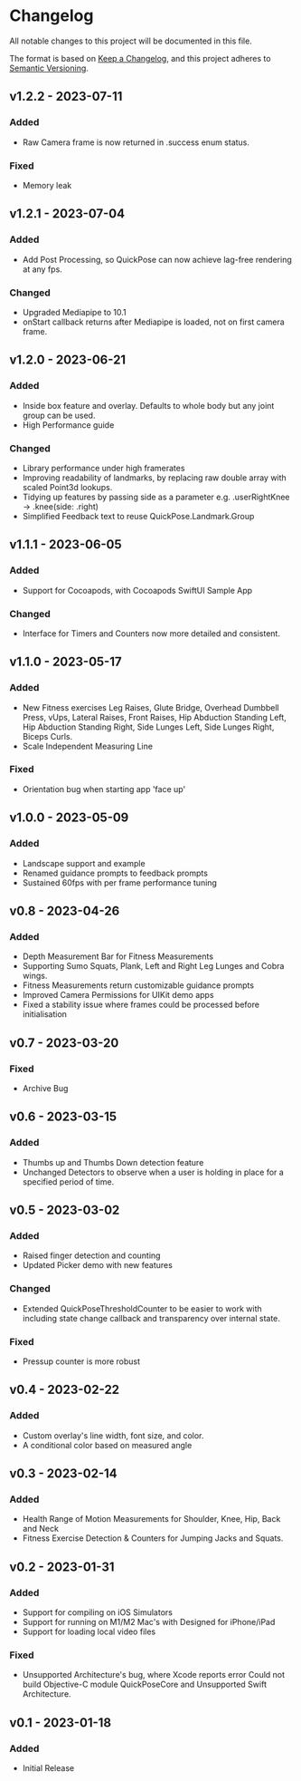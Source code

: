# Changelog
All notable changes to this project will be documented in this file.

The format is based on [Keep a Changelog](https://keepachangelog.com/en/1.0.0/),
and this project adheres to [Semantic Versioning](https://semver.org/spec/v2.0.0.html).

## v1.2.2 - 2023-07-11

### Added
- Raw Camera frame is now returned in .success enum status.

### Fixed
- Memory leak



## v1.2.1 - 2023-07-04

### Added
- Add Post Processing, so QuickPose can now achieve lag-free rendering at any fps. 

### Changed
- Upgraded Mediapipe to 10.1
- onStart callback returns after Mediapipe is loaded, not on first camera frame.

## v1.2.0 - 2023-06-21

### Added
- Inside box feature and overlay. Defaults to whole body but any joint group can be used.
- High Performance guide

### Changed
- Library performance under high framerates
- Improving readability of landmarks, by replacing raw double array with scaled Point3d lookups.
- Tidying up features by passing side as a parameter e.g. .userRightKnee -> .knee(side: .right)
- Simplified Feedback text to reuse QuickPose.Landmark.Group


## v1.1.1 - 2023-06-05

### Added
- Support for Cocoapods, with Cocoapods SwiftUI Sample App

### Changed
- Interface for Timers and Counters now more detailed and consistent. 

## v1.1.0 - 2023-05-17

### Added
- New Fitness exercises Leg Raises, Glute Bridge, Overhead Dumbbell Press, vUps, Lateral Raises, Front Raises, Hip Abduction Standing Left, Hip Abduction Standing Right, Side Lunges Left, Side Lunges Right, Biceps Curls.
- Scale Independent Measuring Line

### Fixed
- Orientation bug when starting app 'face up'


## v1.0.0 - 2023-05-09

### Added
- Landscape support and example
- Renamed guidance prompts to feedback prompts
- Sustained 60fps with per frame performance tuning

## v0.8 - 2023-04-26

### Added
- Depth Measurement Bar for Fitness Measurements
- Supporting Sumo Squats, Plank, Left and Right Leg Lunges and Cobra wings.
- Fitness Measurements return customizable guidance prompts
- Improved Camera Permissions for UIKit demo apps
- Fixed a stability issue where frames could be processed before initialisation

## v0.7 - 2023-03-20

### Fixed
- Archive Bug


## v0.6 - 2023-03-15

### Added
- Thumbs up and Thumbs Down detection feature
- Unchanged Detectors to observe when a user is holding in place for a specified period of time.

## v0.5 - 2023-03-02

### Added
- Raised finger detection and counting
- Updated Picker demo with new features

### Changed
- Extended QuickPoseThresholdCounter to be easier to work with including state change callback and transparency over internal state.

### Fixed
- Pressup counter is more robust

## v0.4 - 2023-02-22

### Added
- Custom overlay's line width, font size, and color.
- A conditional color based on measured angle

## v0.3 - 2023-02-14

### Added
- Health Range of Motion Measurements for Shoulder, Knee, Hip, Back and Neck
- Fitness Exercise Detection & Counters for Jumping Jacks and Squats.

## v0.2 - 2023-01-31

### Added
- Support for compiling on iOS Simulators
- Support for running on M1/M2 Mac's with Designed for iPhone/iPad
- Support for loading local video files

### Fixed
- Unsupported Architecture's bug, where Xcode reports error Could not build Objective-C module QuickPoseCore and Unsupported Swift Architecture.

## v0.1 - 2023-01-18

### Added
- Initial Release

